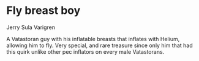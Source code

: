 # Fly breast boy

Jerry Sula Varigren

A Vatastoran guy with his inflatable breasts that inflates with Helium, allowing him to fly. Very special, and rare treasure since only him that had this quirk unlike other pec inflators on every male Vatastorans.